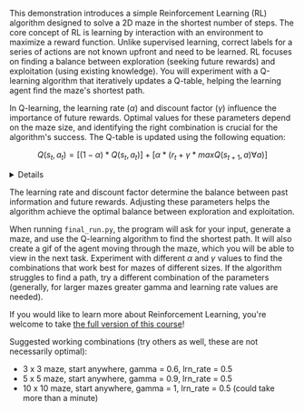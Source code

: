 This demonstration introduces a simple Reinforcement Learning (RL) algorithm designed to solve a 2D maze in
the shortest number of steps. The core concept of RL is learning by interaction with an environment to maximize a reward function. 
Unlike supervised learning, correct labels for a series of actions are not known upfront and need to be learned.
RL focuses on finding a balance between exploration (seeking future rewards) and exploitation 
(using existing knowledge). You will experiment with a Q-learning algorithm that iteratively updates a Q-table, helping 
the learning agent find the maze's shortest path.

In Q-learning, the learning rate ($\alpha$) and discount factor ($\gamma$) influence the importance of future rewards. Optimal values 
for these parameters depend on the maze size, and identifying the right combination is crucial for the algorithm's success. 
The Q-table is updated using the following equation:

$$Q(s_t,a_t)=[(1 - \alpha)*Q(s_t,a_t)]+[\alpha * (r_t + \gamma * maxQ(s_{t+1},a) \forall a)]$$

<details>

- $Q(s_t,a_t)$ represents the Q-value of a specific state-action pair at time step $t$.

- $\alpha$ is the learning rate, which determines the degree to which new information affects the current Q-value.

- $r_t$ is the immediate reward received after taking action $a_t$ in state $s_t$.

- $\gamma$ is the discount factor, which influences the importance of future rewards.

- $maxQ(s_{t+1},a)$ represents the maximum Q-value of the next state ($s_{t+1}$) over all possible actions $a$.
</details>

The learning rate and discount factor determine the balance between past information and future rewards. Adjusting these 
parameters helps the algorithm achieve the optimal balance between exploration and exploitation.

When running `final_run.py`, the program will ask for your input, generate a maze, and use the Q-learning algorithm to find the shortest path. 
It will also create a gif of the agent moving through the maze, which you will be able to view in the next task. 
Experiment with different $\alpha$ and $\gamma$ values to find the combinations 
that work best for mazes of different sizes. If the algorithm struggles to find a path, try a different combination of the parameters (generally, for
larger mazes greater gamma and learning rate values are needed).

If you would like to learn more about Reinforcement Learning, you're welcome to take [the full version of this course](https://plugins.jetbrains.com/plugin/21188)!


<div class="hint">
Suggested working combinations (try others as well, these are not necessarily optimal):

- 3 x 3 maze, start anywhere, gamma = 0.6, lrn_rate = 0.5
- 5 x 5 maze, start anywhere, gamma = 0.9, lrn_rate = 0.5
- 10 x 10 maze, start anywhere, gamma = 1, lrn_rate = 0.5 (could take more than a minute)

</div>
